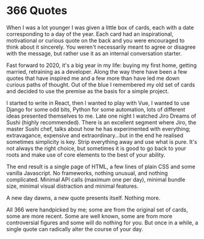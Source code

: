 # 366 Quotes

When I was a lot younger I was given a little box of cards, each with a date corresponding to a day of the year. Each card had an inspirational, motivational or curious quote on the back and you were encouraged to think about it sincerely. You weren't necessarily meant to agree or disagree with the message, but rather use it as an internal conversation starter. 

Fast forward to 2020, it's a big year in my life: buying my first home, getting married, retraining as a developer. Along the way there have been a few quotes that have inspired me and a few more than have led me down curious paths of thought. Out of the blue I remembered my old set of cards and decided to use the premise as the basis for a simple project.

I started to write in React, then I wanted to play with Vue, I wanted to use Django for some odd bits, Python for some automation, lots of different ideas presented themselves to me. 
Late one night I watched Jiro Dreams of Sushi (highly recommended). There is an excellent segment where Jiro, the master Sushi chef, talks about how he has experimented with everything; extravagance, expensive and extraordinary...but in the end he realised sometimes simplicity is key. Strip everything away and use what is pure. It's not always the right choice, but sometimes it is good to go back to your roots and make use of core elements to the best of your ability. 

The end result is a  single page of HTML, a few lines of plain CSS and some vanilla Javascript. No frameworks, nothing unusual, and nothing complicated. Minimal API calls (maximum one per day), minimal bundle size, minimal visual distraction and minimal features.

A new day dawns, a new quote presents itself. Nothing more.

All 366 were handpicked by me; some are from the original set of cards, some are more recent. Some are well known, some are from more controversial figures and some will do nothing for you. But once in a while, a single quote can radically alter the course of your day. 